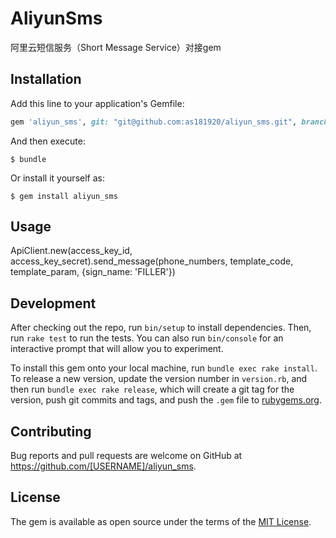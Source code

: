 # AliyunSms

阿里云短信服务（Short Message Service）对接gem

## Installation

Add this line to your application's Gemfile:

```ruby
gem 'aliyun_sms', git: "git@github.com:as181920/aliyun_sms.git", branch: "master"
```

And then execute:

    $ bundle

Or install it yourself as:

    $ gem install aliyun_sms

## Usage

ApiClient.new(access_key_id, access_key_secret).send_message(phone_numbers, template_code, template_param, {sign_name: 'FILLER'})

## Development

After checking out the repo, run `bin/setup` to install dependencies. Then, run `rake test` to run the tests. You can also run `bin/console` for an interactive prompt that will allow you to experiment.

To install this gem onto your local machine, run `bundle exec rake install`. To release a new version, update the version number in `version.rb`, and then run `bundle exec rake release`, which will create a git tag for the version, push git commits and tags, and push the `.gem` file to [rubygems.org](https://rubygems.org).

## Contributing

Bug reports and pull requests are welcome on GitHub at https://github.com/[USERNAME]/aliyun_sms.

## License

The gem is available as open source under the terms of the [MIT License](http://opensource.org/licenses/MIT).

